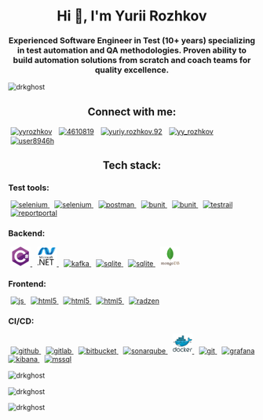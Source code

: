 <h1 align="center">Hi 👋, I'm Yurii Rozhkov</h1>
<h3 align="center">Experienced Software Engineer in Test (10+ years) specializing in test automation and QA methodologies. Proven ability to build automation solutions from scratch and coach teams for quality excellence.</h3>

<p align="left"> <img src="https://komarev.com/ghpvc/?username=drkghost&label=Profile%20views&color=0e75b6&style=flat" alt="drkghost" /> </p>

<h2 align="center">Connect with me:</h2>
<a href="" target="blank" style="padding: 0 5px"><img align="center" src="https://raw.githubusercontent.com/rahuldkjain/github-profile-readme-generator/master/src/images/icons/Social/linked-in-alt.svg" alt="yyrozhkov" height="40" width="40" /></a>
<a href="https://stackoverflow.com/users/4610819" target="blank" style="padding: 0 5px"><img align="center" src="https://raw.githubusercontent.com/rahuldkjain/github-profile-readme-generator/master/src/images/icons/Social/stack-overflow.svg" alt="4610819" height="40" width="40" /></a>
<a href="https://fb.com/yuriy.rozhkov.92" target="blank" style="padding: 0 5px"><img align="center" src="https://raw.githubusercontent.com/rahuldkjain/github-profile-readme-generator/master/src/images/icons/Social/facebook.svg" alt="yuriy.rozhkov.92" height="40" width="40" /></a>
<a href="https://www.hackerrank.com/yy_rozhkov" target="blank" style="padding: 0 5px"><img align="center" src="https://raw.githubusercontent.com/rahuldkjain/github-profile-readme-generator/master/src/images/icons/Social/hackerrank.svg" alt="yy_rozhkov" height="40" width="40" /></a>
<a href="https://www.leetcode.com/user8946h" target="blank" style="padding: 0 5px"><img align="center" src="https://raw.githubusercontent.com/rahuldkjain/github-profile-readme-generator/master/src/images/icons/Social/leet-code.svg" alt="user8946h" height="40" width="40" /></a>


<h2 align="center">Tech stack:</h2>
<h3 align="left">Test tools:</h3>
<a href="https://www.selenium.dev" target="_blank" rel="noreferrer" style="padding: 0 5px"> <img src="https://raw.githubusercontent.com/detain/svg-logos/780f25886640cef088af994181646db2f6b1a3f8/svg/selenium-logo.svg" alt="selenium" width="40" height="40"/> </a>
<a href="https://playwright.dev" target="_blank" rel="noreferrer" style="padding: 0 5px"> <img src="https://raw.githubusercontent.com/marwin1991/profile-technology-icons/refs/heads/main/icons/playwright.png" alt="selenium" width="40" height="40"/> </a>
<a href="https://postman.com" target="_blank" rel="noreferrer" style="padding: 0 5px"> <img src="https://www.vectorlogo.zone/logos/getpostman/getpostman-icon.svg" alt="postman" width="40" height="40"/> </a>
<a href="https://bunit.dev/" target="_blank" rel="noreferrer" style="padding: 0 5px"> <img src="https://bunit.dev/images/bunit-logo.png"  alt="bunit" width="40" height="40"/>  </a>
<a href="https://nunit.org/" target="_blank" rel="noreferrer" style="padding: 0 5px"> <img src="https://avatars.githubusercontent.com/u/2678858?s=280&v=4"  alt="bunit" width="40" height="40"/>  </a>
<a href="https://www.testrail.com/" target="_blank" rel="noreferrer" style="padding: 0 5px"> <img src="https://encrypted-tbn0.gstatic.com/images?q=tbn:ANd9GcT_VNiJXGjbxDh6ZHYFOelU3f51ynZENbfSrA&s"  alt="testrail" width="40" height="40"/>  </a>
<a href="https://reportportal.io/" target="_blank" rel="noreferrer" style="padding: 0 5px"> <img src="https://reportportal.io/preview.png"  alt="reportportal" width="40" height="40"/>  </a>

<h3 align="left">Backend:</h3>
<a href="https://www.w3schools.com/cs/" target="_blank" rel="noreferrer" style="padding: 0 5px"> <img src="https://raw.githubusercontent.com/devicons/devicon/master/icons/csharp/csharp-original.svg" alt="csharp" width="40" height="40"/> </a>
<a href="https://dotnet.microsoft.com/" target="_blank" rel="noreferrer" style="padding: 0 5px"> <img src="https://raw.githubusercontent.com/devicons/devicon/master/icons/dot-net/dot-net-original-wordmark.svg" alt="dotnet" width="40" height="40"/> </a>
<a href="https://kafka.apache.org/" target="_blank" rel="noreferrer" style="padding: 0 5px"> <img src="https://www.vectorlogo.zone/logos/apache_kafka/apache_kafka-icon.svg" alt="kafka" width="40" height="40"/> </a>
<a href="https://www.microsoft.com/en-us/sql-server/" target="_blank" rel="noreferrer" style="padding: 0 5px"> <img src="https://raw.githubusercontent.com/marwin1991/profile-technology-icons/refs/heads/main/icons/mssql.png" alt="sqlite" width="40" height="40"/> </a>
<a href="https://www.sqlite.org/" target="_blank" rel="noreferrer" style="padding: 0 5px"> <img src="https://raw.githubusercontent.com/marwin1991/profile-technology-icons/refs/heads/main/icons/sqlite.png" alt="sqlite" width="40" height="40"/> </a>
<a href="https://www.mongodb.com/" target="_blank" rel="noreferrer" style="padding: 0 5px"> <img src="https://raw.githubusercontent.com/devicons/devicon/master/icons/mongodb/mongodb-original-wordmark.svg" alt="mongodb" width="40" height="40"/> </a>

<h3 align="left">Frontend:</h3>
<a href="https://developer.mozilla.org/en-US/docs/Web/JavaScript/" target="_blank" rel="noreferrer" style="padding: 0 5px"> <img src="https://raw.githubusercontent.com/marwin1991/profile-technology-icons/refs/heads/main/icons/javascript.png" alt="js" width="40" height="40"/> </a>
<a href="https://developer.mozilla.org/en-US/docs/Glossary/HTML5/" target="_blank" rel="noreferrer" style="padding: 0 5px"> <img src="https://raw.githubusercontent.com/marwin1991/profile-technology-icons/refs/heads/main/icons/html.png" alt="html5" width="40" height="40"/> </a>
<a href="https://developer.mozilla.org/en-US/docs/Web/CSS/" target="_blank" rel="noreferrer" style="padding: 0 5px"> <img src="https://raw.githubusercontent.com/marwin1991/profile-technology-icons/refs/heads/main/icons/css.png" alt="html5" width="40" height="40"/> </a>
<a href="https://swagger.io/" target="_blank" rel="noreferrer" style="padding: 0 5px"> <img src="https://raw.githubusercontent.com/marwin1991/profile-technology-icons/refs/heads/main/icons/swagger.png" alt="html5" width="40" height="40"/> </a>
<a  href="https://www.radzen.com/"  target="_blank"  rel="noreferrer" style="padding: 0 5px">  <img  src="https://www.radzen.com/favicon.ico"  alt="radzen"  width="40"  height="40"/>  </a>

<h3 align="left">CI/CD: </h3>
<a href="https://github.com/" target="_blank" rel="noreferrer" style="padding: 0 5px"> <img src="https://raw.githubusercontent.com/marwin1991/profile-technology-icons/refs/heads/main/icons/github.png" alt="github" width="40" height="40"/> </a>
<a href="https://about.gitlab.com/" target="_blank" rel="noreferrer" style="padding: 0 5px"> <img src="https://raw.githubusercontent.com/marwin1991/profile-technology-icons/refs/heads/main/icons/gitlab.png" alt="gitlab" width="40" height="40"/> </a>
<a href="https://bitbucket.org/product/" target="_blank" rel="noreferrer" style="padding: 0 5px"> <img src="https://raw.githubusercontent.com/marwin1991/profile-technology-icons/refs/heads/main/icons/bitbucket.png" alt="bitbucket" width="40" height="40"/> </a>
<a href="https://www.sonarsource.com/products/sonarqube/" target="_blank" rel="noreferrer" style="padding: 0 5px"> <img src="https://raw.githubusercontent.com/marwin1991/profile-technology-icons/refs/heads/main/icons/sonarqube.png" alt="sonarqube" width="40" height="40"/> </a>
<a href="https://www.docker.com/" target="_blank" rel="noreferrer" style="padding: 0 5px"> <img src="https://raw.githubusercontent.com/devicons/devicon/master/icons/docker/docker-original-wordmark.svg" alt="docker" width="40" height="40"/> </a>
<a href="https://git-scm.com/" target="_blank" rel="noreferrer" style="padding: 0 5px"> <img src="https://www.vectorlogo.zone/logos/git-scm/git-scm-icon.svg" alt="git" width="40" height="40"/> </a>
<a href="https://grafana.com" target="_blank" rel="noreferrer" style="padding: 0 5px"> <img src="https://www.vectorlogo.zone/logos/grafana/grafana-icon.svg" alt="grafana" width="40" height="40"/> </a>
<a href="https://www.elastic.co/kibana" target="_blank" rel="noreferrer" style="padding: 0 5px"> <img src="https://www.vectorlogo.zone/logos/elasticco_kibana/elasticco_kibana-icon.svg" alt="kibana" width="40" height="40"/> </a>
<a href="https://www.microsoft.com/en-us/sql-server" target="_blank" rel="noreferrer" style="padding: 0 5px"> <img src="https://www.svgrepo.com/show/303229/microsoft-sql-server-logo.svg" alt="mssql" width="40" height="40"/> </a>


   

<p><img align="center" src="https://github-readme-stats.vercel.app/api/top-langs?username=drkghost&show_icons=true&locale=en&layout=compact" alt="drkghost" /></p>

<p><img align="center" src="https://github-readme-stats.vercel.app/api?username=drkghost&show_icons=true&locale=en" alt="drkghost" /></p>

<p><img align="center" src="https://github-readme-streak-stats.herokuapp.com/?user=drkghost&" alt="drkghost" /></p>

